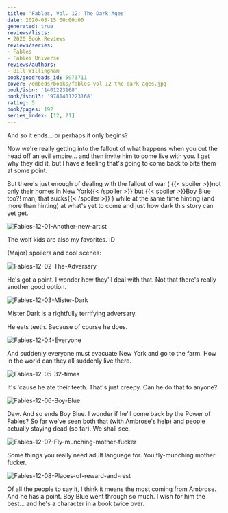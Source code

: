 ```yaml
---
title: 'Fables, Vol. 12: The Dark Ages'
date: 2020-08-15 00:00:00
generated: true
reviews/lists:
- 2020 Book Reviews
reviews/series:
- Fables
- Fables Universe
reviews/authors:
- Bill Willingham
book/goodreads_id: 5973711
cover: /embeds/books/fables-vol-12-the-dark-ages.jpg
book/isbn: '1401223168'
book/isbn13: '9781401223168'
rating: 5
book/pages: 192
series_index: [12, 21]
---
```

And so it ends... or perhaps it only begins?  

Now we're really getting into the fallout of what happens when you cut the head off an evil empire... and then invite him to come live with you. I get why they did it, but I have a feeling that's going to come back to bite them at some point.  

<!--more-->

But there's just enough of dealing with the fallout of war (  {{< spoiler >}}not only their homes in New York{{< /spoiler >}}  but  {{< spoiler >}}Boy Blue too?! man, that sucks{{< /spoiler >}}  ) while at the same time hinting (and more than hinting) at what's yet to come and just how dark this story can yet get.  

![Fables-12-01-Another-new-artist](/embeds/books/attachments/fables-12-01-another-new-artist.jpg)  

The wolf kids are also my favorites. :D  

(Major) spoilers and cool scenes:  

![Fables-12-02-The-Adversary](/embeds/books/attachments/fables-12-02-the-adversary.jpg)  

He's got a point. I wonder how they'll deal with that. Not that there's really another good option.  

![Fables-12-03-Mister-Dark](/embeds/books/attachments/fables-12-03-mister-dark.jpg)  

Mister Dark is a rightfully terrifying adversary.  

He eats teeth. Because of course he does.  

![Fables-12-04-Everyone](/embeds/books/attachments/fables-12-04-everyone.jpg)  

And suddenly everyone must evacuate New York and go to the farm. How in the world can they all suddenly live there.  

![Fables-12-05-32-times](/embeds/books/attachments/fables-12-05-32-times.jpg)  

It's 'cause he ate their teeth. That's just creepy. Can he do that to anyone?  

![Fables-12-06-Boy-Blue](/embeds/books/attachments/fables-12-06-boy-blue.jpg)  

Daw. And so ends Boy Blue. I wonder if he'll come back by the Power of Fables? So far we've seen both that (with Ambrose's help) and people actually staying dead (so far). We shall see.  

![Fables-12-07-Fly-munching-mother-fucker](/embeds/books/attachments/fables-12-07-fly-munching-mother-fucker.jpg)  

Some things you really need adult language for. You fly-munching mother fucker.  

![Fables-12-08-Places-of-reward-and-rest](/embeds/books/attachments/fables-12-08-places-of-reward-and-rest.jpg)  

Of all the people to say it, I think it means the most coming from Ambrose. And he has a point. Boy Blue went through so much. I wish for him the best... and he's a character in a book twice over.